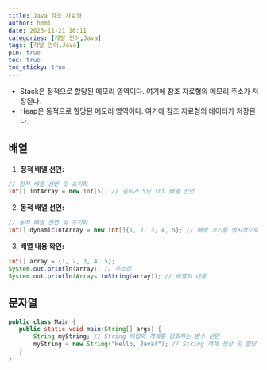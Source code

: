 ```yaml
---
title: Java 참조 자료형
author: hmmi
date: 2023-11-21 16:11
categories: [개발 언어,Java]
tags: [개발 언어,Java]
pin: true
toc: true
toc_sticky: true
---
```


- Stack은 정적으로 할당된 메모리 영역이다. 여기에 참조 자료형의 메모리 주소가 저장된다.
- Heap은 동적으로 할당된 메모리 영역이다. 여기에 참조 자료형의 데이터가 저장된다.

## 배열

1. **정적 배열 선언:**
 ```java
 // 정적 배열 선언 및 초기화
 int[] intArray = new int[5]; // 길이가 5인 int 배열 선언
 ```

2. **동적 배열 선언:**
 ```java
 // 동적 배열 선언 및 초기화
 int[] dynamicIntArray = new int[]{1, 2, 3, 4, 5}; // 배열 크기를 명시적으로 지정
 ```

3. **배열 내용 확인:**
```java
int[] array = {1, 2, 3, 4, 5};  
System.out.println(array); // 주소값  
System.out.println(Arrays.toString(array)); // 배열의 내용
```

## 문자열

```java
public class Main {
   public static void main(String[] args) {
	   String myString; // String 타입의 객체를 참조하는 변수 선언
	   myString = new String("Hello, Java!"); // String 객체 생성 및 할당
   }
}
```

